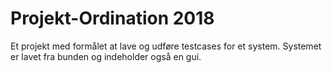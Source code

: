 # Projekt-Ordination 2018
Et projekt med formålet at lave og udføre testcases for et system.
Systemet er lavet fra bunden og indeholder også en gui.
